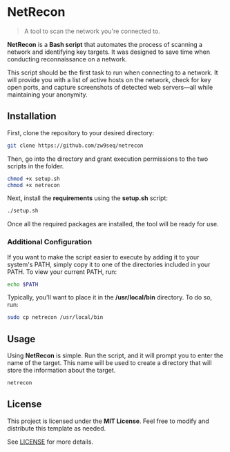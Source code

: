 # NetRecon

> A tool to scan the network you're connected to.

**NetRecon** is a **Bash script** that automates the process of scanning a network and identifying key targets. It was designed to save time when conducting reconnaissance on a network. 

This script should be the first task to run when connecting to a network. It will provide you with a list of active hosts on the network, check for key open ports, and capture screenshots of detected web servers—all while maintaining your anonymity.

## Installation

First, clone the repository to your desired directory:

```bash
git clone https://github.com/zw9seq/netrecon
```

Then, go into the directory and grant execution permissions to the two scripts in the folder.

```bash
chmod +x setup.sh
chmod +x netrecon
```

Next, install the **requirements** using the **setup.sh** script:

```bash
./setup.sh
```

Once all the required packages are installed, the tool will be ready for use.

### Additional Configuration

If you want to make the script easier to execute by adding it to your system's PATH, simply copy it to one of the directories included in your PATH. To view your current PATH, run:

```bash
echo $PATH
```

Typically, you'll want to place it in the **/usr/local/bin** directory. To do so, run:

```bash
sudo cp netrecon /usr/local/bin
```

## Usage

Using **NetRecon** is simple. Run the script, and it will prompt you to enter the name of the target. This name will be used to create a directory that will store the information about the target.

```bash
netrecon
```

## License

This project is licensed under the **MIT License**. Feel free to modify and distribute this template as needed.

See [LICENSE](LICENSE) for more details.
